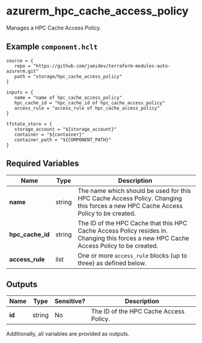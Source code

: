 # azurerm_hpc_cache_access_policy

Manages a HPC Cache Access Policy.

## Example `component.hclt`

```hcl
source = {
   repo = "https://github.com/jumidev/terraform-modules-auto-azurerm.git" 
   path = "storage/hpc_cache_access_policy" 
}

inputs = {
   name = "name of hpc_cache_access_policy" 
   hpc_cache_id = "hpc_cache_id of hpc_cache_access_policy" 
   access_rule = "access_rule of hpc_cache_access_policy" 
}

tfstate_store = {
   storage_account = "${storage_account}" 
   container = "${container}" 
   container_path = "${COMPONENT_PATH}" 
}

```

## Required Variables

| Name | Type |  Description |
| ---- | --------- |  ----------- |
| **name** | string |  The name which should be used for this HPC Cache Access Policy. Changing this forces a new HPC Cache Access Policy to be created. | 
| **hpc_cache_id** | string |  The ID of the HPC Cache that this HPC Cache Access Policy resides in. Changing this forces a new HPC Cache Access Policy to be created. | 
| **access_rule** | list |  One or more `access_rule` blocks (up to three) as defined below. | 



## Outputs

| Name | Type | Sensitive? | Description |
| ---- | ---- | --------- | --------- |
| **id** | string | No  | The ID of the HPC Cache Access Policy. | 

Additionally, all variables are provided as outputs.
